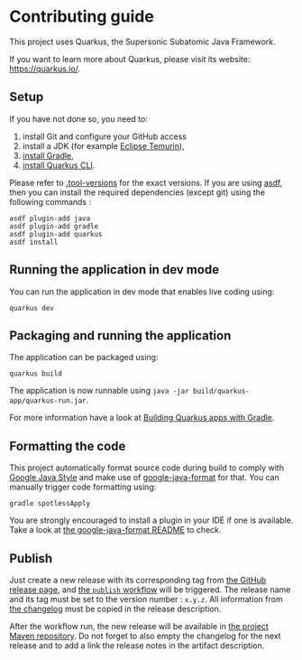 # Contributing guide

This project uses Quarkus, the Supersonic Subatomic Java Framework.

If you want to learn more about Quarkus, please visit its website: https://quarkus.io/.

## Setup

If you have not done so, you need to:

1. install Git and configure your GitHub access
2. install a JDK (for example [Eclipse Temurin](https://projects.eclipse.org/projects/adoptium.temurin)),
3. [install Gradle](https://gradle.org/install/),
4. [install Quarkus CLI](https://quarkus.io/guides/cli-tooling).

Please refer to [.tool-versions](/.tool-versions) for the exact versions. If you are using [asdf](https://asdf-vm.com/),
then you can install the required dependencies (except git) using the following commands :

```shell
asdf plugin-add java
asdf plugin-add gradle
asdf plugin-add quarkus
asdf install
```

## Running the application in dev mode

You can run the application in dev mode that enables live coding using:

```shell
quarkus dev
```

## Packaging and running the application

The application can be packaged using:

```shell
quarkus build
```

The application is now runnable using `java -jar build/quarkus-app/quarkus-run.jar`.

For more information have a look at [Building Quarkus apps with Gradle](https://quarkus.io/guides/gradle-tooling).

## Formatting the code

This project automatically format source code during build to comply with
[Google Java Style](https://google.github.io/styleguide/javaguide.html) and make use of
[google-java-format](https://github.com/google/google-java-format) for that. You can manually trigger code formatting
using:

```shell
gradle spotlessApply
```

You are strongly encouraged to install a plugin in your IDE if one is available. Take a look at
[the google-java-format README](https://github.com/google/google-java-format) to check.

## Publish

Just create a new release with its corresponding tag from
[the GitHub release page](https://github.com/lescastcodeurs/lcc-slack-bot/releases), and
[the `publish` workflow](/.github/workflows/publish.yml) will be triggered. The release name and its tag must be set to
the version number : `x.y.z`. All information from [the changelog](/CHANGELOG.md) must be copied in the release
description.

After the workflow run, the new release will
be available in [the project Maven repository](https://github.com/lescastcodeurs/lcc-slack-bot/packages/). Do not forget
to also empty the changelog for the next release and to add a link the release notes in the artifact description.
